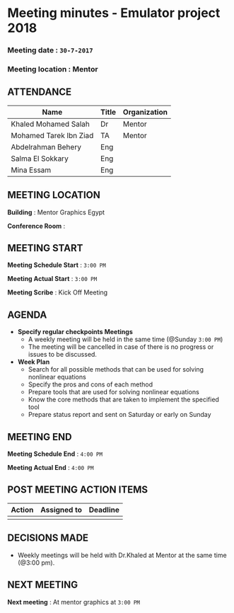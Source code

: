 # Meeting minutes - Emulator project 2018

### Meeting date : `30-7-2017`
### Meeting location : Mentor

## ATTENDANCE
Name | Title | Organization
--- | --- | ---
Khaled Mohamed Salah | Dr | Mentor
Mohamed Tarek Ibn Ziad | TA | Mentor
Abdelrahman Behery | Eng |
Salma El Sokkary | Eng |
Mina Essam | Eng

## MEETING LOCATION
**Building** : Mentor Graphics Egypt

**Conference Room** :  

## MEETING START
**Meeting Schedule Start** : `3:00 PM`

**Meeting Actual Start** : `3:00 PM`

**Meeting Scribe** :  Kick Off Meeting

## AGENDA

+ **Specify regular checkpoints Meetings**
    + A weekly meeting will be held in the same time (@Sunday `3:00 PM`)
    + The meeting will be cancelled in case of there is no progress or issues to be discussed.
+ **Week Plan**
    + Search for all possible methods that can be used for solving nonlinear equations
    + Specify the pros and cons of each method 
    + Prepare tools that are used for solving nonlinear equations
    + Know the core methods that are taken to implement the specified tool
    + Prepare status report and sent on Saturday or early on Sunday

## MEETING END
**Meeting Schedule End** : `4:00 PM`

**Meeting Actual End** : `4:00 PM`

## POST MEETING ACTION ITEMS

Action | Assigned to | Deadline
--- | --- | ---
 | | |

## DECISIONS MADE
+ Weekly meetings will be held with Dr.Khaled at Mentor at the same time (@3:00 pm).

## NEXT MEETING
**Next meeting** : At mentor graphics at `3:00 PM`